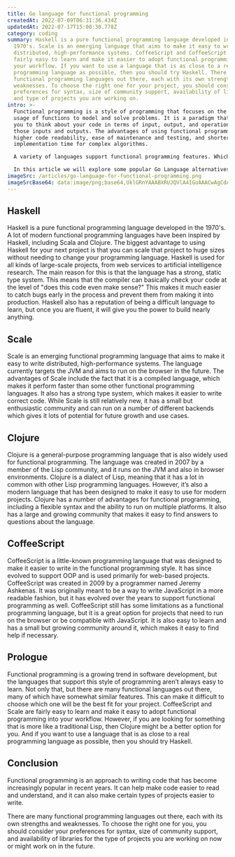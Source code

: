 ```yaml
---
title: Go language for functional programming
createdAt: 2022-07-09T06:31:36.434Z
updatedAt: 2022-07-17T15:00:30.778Z
category: coding
summary: Haskell is a pure functional programming language developed in the
  1970's. Scale is an emerging language that aims to make it easy to write
  distributed, high-performance systems. CoffeeScript and CoffeeScript are
  fairly easy to learn and make it easier to adopt functional programming into
  your workflow. If you want to use a language that is as close to a real
  programming language as possible, then you should try Haskell. There are many
  functional programming languages out there, each with its own strengths and
  weaknesses. To choose the right one for your project, you should consider your
  preferences for syntax, size of community support, availability of libraries
  and type of projects you are working on.
intro: >-
  Functional programming is a style of programming that focuses on the
  usage of functions to model and solve problems. It is a paradigm that allows
  you to think about your code in terms of input, output, and operations on
  those inputs and outputs. The advantages of using functional programming are
  higher code readability, ease of maintenance and testing, and shorter
  implementation time for complex algorithms.

  A variety of languages support functional programming features. Which one is best for you depends on your specific needs as well as the other programming languages you already know. Depending on your preferences for syntax, size of community support, or availability of libraries for the type of projects you are working on now or might work on in future, different options might suit your needs better than others. 

  In this article we will explore some popular Go Language alternatives for Functional Programming with examples and pro/cons for each one:
imageSrc: /articles/go-language-for-functional-programming.png
imageSrcBase64: data:image/png;base64,UklGRnYAAABXRUJQVlA4IGoAAACwAgCdASoKAAoAAUAmJbACdLoAEIgYKPazdEMEIoAA/vvCqUFJ6+edkFl1lM/NvYt1TRofbYkTuuPTC+o0sD/eGCIp/qNKzSzPetx5bnIbBX/19ZX7+x375/13Q/+98P84vIpuUyvgAAAA
---
```


## Haskell

Haskell is a pure functional programming language developed in the 1970's. A lot of modern functional programming languages have been inspired by Haskell, including Scala and Clojure.
The biggest advantage to using Haskell for your next project is that you can scale that project to huge sizes without needing to change your programming language. Haskell is used for all kinds of large-scale projects, from web services to artificial intelligence research.
The main reason for this is that the language has a strong, static type system. This means that the compiler can basically check your code at the level of "does this code even make sense?" This makes it much easier to catch bugs early in the process and prevent them from making it into production.
Haskell also has a reputation of being a difficult language to learn, but once you are fluent, it will give you the power to build nearly anything.
## Scale

Scale is an emerging functional programming language that aims to make it easy to write distributed, high-performance systems. The language currently targets the JVM and aims to run on the browser in the future.
The advantages of Scale include the fact that it is a compiled language, which makes it perform faster than some other functional programming languages. It also has a strong type system, which makes it easier to write correct code.
While Scale is still relatively new, it has a small but enthusiastic community and can run on a number of different backends which gives it lots of potential for future growth and use cases.

## Clojure

Clojure is a general-purpose programming language that is also widely used for functional programming. The language was created in 2007 by a member of the Lisp community, and it runs on the JVM and also in browser environments.
Clojure is a dialect of Lisp, meaning that it has a lot in common with other Lisp programming languages. However, it’s also a modern language that has been designed to make it easy to use for modern projects.
Clojure has a number of advantages for functional programming, including a flexible syntax and the ability to run on multiple platforms. It also has a large and growing community that makes it easy to find answers to questions about the language.

## CoffeeScript

CoffeeScript is a little-known programming language that was designed to make it easier to write in the functional programming style. It has since evolved to support OOP and is used primarily for web-based projects.
CoffeeScript was created in 2009 by a programmer named Jeremy Ashkenas. It was originally meant to be a way to write JavaScript in a more readable fashion, but it has evolved over the years to support functional programming as well.
CoffeeScript still has some limitations as a functional programming language, but it is a great option for projects that need to run on the browser or be compatible with JavaScript. It is also easy to learn and has a small but growing community around it, which makes it easy to find help if necessary.

## Prologue

Functional programming is a growing trend in software development, but the languages that support this style of programming aren’t always easy to learn. Not only that, but there are many functional languages out there, many of which have somewhat similar features. This can make it difficult to choose which one will be the best fit for your project.
CoffeeScript and Scale are fairly easy to learn and make it easy to adopt functional programming into your workflow. However, if you are looking for something that is more like a traditional Lisp, then Clojure might be a better option for you. And if you want to use a language that is as close to a real programming language as possible, then you should try Haskell.

## Conclusion

Functional programming is an approach to writing code that has become increasingly popular in recent years. It can help make code easier to read and understand, and it can also make certain types of projects easier to write.

There are many functional programming languages out there, each with its own strengths and weaknesses. To choose the right one for you, you should consider your preferences for syntax, size of community support, and availability of libraries for the type of projects you are working on now or might work on in the future.
